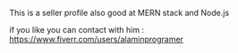 This  is a seller  profile also  good  at  MERN stack and Node.js  

if you like you can contact with him : https://www.fiverr.com/users/alaminprogramer
